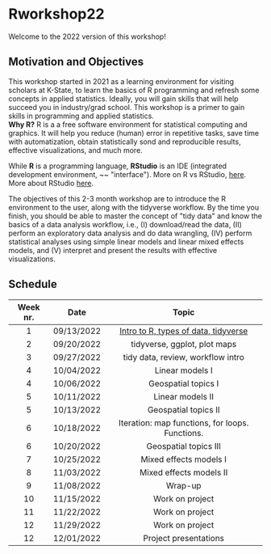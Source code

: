 # Rworkshop22  
Welcome to the 2022 version of this workshop!  
## Motivation and Objectives  
This workshop started in 2021 as a learning environment for visiting scholars at K-State, to learn the basics of R programming and refresh some concepts in applied statistics. Ideally, you will gain skills that will help succeed you in industry/grad school. This workshop is a primer to gain skills in programming and applied statistics.    
**Why R?** R is a a free software environment for statistical computing and graphics. It will help you reduce (human) error in repetitive tasks, save time with automatization, obtain statistically sond and reproducible results, effective visualizations, and much more.  

While **R** is a programming language, **RStudio** is an IDE (integrated development environment, ~~ "interface"). More on R vs RStudio, [here](https://mgimond.github.io/ES218/R_vs_RStudio.html). More about RStudio [here](https://b-rodrigues.github.io/modern_R/getting-to-know-rstudio.html).  

The objectives of this 2-3 month workshop are to introduce the R environment to the user, along with the tidyverse workflow. By the time you finish, you should be able to master the concept of "tidy data" and know the basics of a data analysis workflow, i.e., (I) download/read the data, (II) perform an exploratory data analysis and do data wrangling, (IV) perform statistical analyses using simple linear models and linear mixed effects models, and (V) interpret and present the results with effective visualizations.  

## Schedule  

| Week nr. | Date  | Topic  |
| :-----: | :-: | :-: |
| 1 | 09/13/2022 | [Intro to R, types of data, tidyverse](https://github.com/jlacasa/Rworkshop22/blob/main/notebook/day1_post.qmd) |
| 2 | 09/20/2022 | tidyverse, ggplot, plot maps |
| 3 | 09/27/2022 | tidy data, review, workflow intro |
| 4 | 10/04/2022 | Linear models I |
| 4 | 10/06/2022 | Geospatial topics I |
| 5 | 10/11/2022 | Linear models II |
| 5 | 10/13/2022 | Geospatial topics II |
| 6 | 10/18/2022 | Iteration: map functions, for loops. Functions. |
| 6 | 10/20/2022 | Geospatial topics III |
| 7 | 10/25/2022 | Mixed effects models I |
| 8 | 11/03/2022 | Mixed effects models II |
| 9 | 11/08/2022 | Wrap-up |
| 10 | 11/15/2022 | Work on project |
| 11 | 11/22/2022 | Work on project |
| 12 | 11/29/2022 | Work on project |
| 12 | 12/01/2022 | Project presentations |
